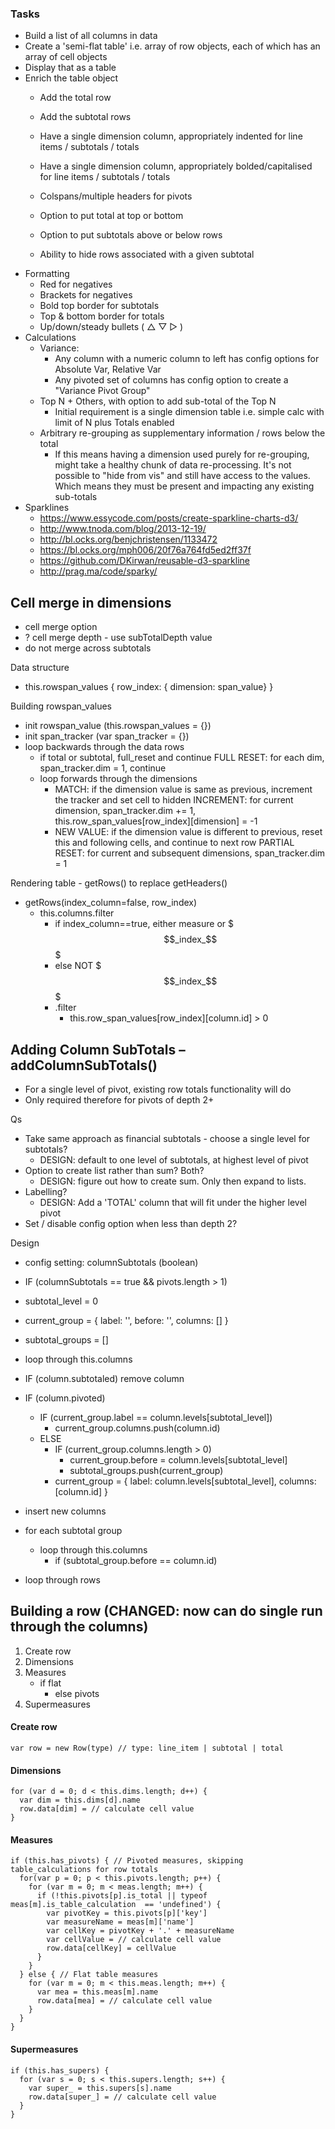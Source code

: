 ### Tasks

- Build a list of all columns in data
- Create a 'semi-flat table' i.e. array of row objects, each of which has an array of cell objects
- Display that as a table
- Enrich the table object
  - Add the total row
  - Add the subtotal rows
  - Have a single dimension column, appropriately indented for line items / subtotals / totals
  - Have a single dimension column, appropriately bolded/capitalised for line items / subtotals / totals


  - Colspans/multiple headers for pivots
  - Option to put total at top or bottom
  - Option to put subtotals above or below rows
  - Ability to hide rows associated with a given subtotal
- Formatting
  - Red for negatives
  - Brackets for negatives
  - Bold top border for subtotals
  - Top & bottom border for totals
  - Up/down/steady bullets ( △ ▽ ▷ )
- Calculations
  - Variance:
    - Any column with a numeric column to left has config options for Absolute Var, Relative Var
    - Any pivoted set of columns has config option to create a "Variance Pivot Group"
  - Top N + Others, with option to add sub-total of the Top N
    - Initial requirement is a single dimension table i.e. simple calc with limit of N plus Totals enabled
  - Arbitrary re-grouping as supplementary information / rows below the total
    - If this means having a dimension used purely for re-grouping, might take a healthy chunk of data re-processing. It's not possible to "hide from vis" and still have access to the values. Which means they must be present and impacting any existing sub-totals
- Sparklines
  - https://www.essycode.com/posts/create-sparkline-charts-d3/
  - http://www.tnoda.com/blog/2013-12-19/
  - http://bl.ocks.org/benjchristensen/1133472
  - https://bl.ocks.org/mph006/20f76a764fd5ed2ff37f
  - https://github.com/DKirwan/reusable-d3-sparkline
  - http://prag.ma/code/sparky/

## Cell merge in dimensions

- cell merge option
- ? cell merge depth - use subTotalDepth value
- do not merge across subtotals

Data structure
- this.rowspan_values { row_index: { dimension: span_value} }

Building rowspan_values
- init rowspan_value (this.rowspan_values = {})
- init span_tracker (var span_tracker = {})
- loop backwards through the data rows
  - if total or subtotal, full_reset and continue
    FULL RESET: for each dim, span_tracker.dim = 1, continue
  - loop forwards through the dimensions
    - MATCH: if the dimension value is same as previous, increment the tracker and set cell to hidden
      INCREMENT: for current dimension, span_tracker.dim += 1, this.row_span_values[row_index][dimension] = -1
    - NEW VALUE: if the dimension value is different to previous, reset this and following cells, and continue to next row
      PARTIAL RESET: for current and subsequent dimensions, span_tracker.dim = 1

Rendering table - getRows() to replace getHeaders()
- getRows(index_column=false, row_index)
  - this.columns.filter
    - if index_column==true, either measure or $$$_index_$$$
    - else NOT $$$_index_$$$
    - .filter
      - this.row_span_values[row_index][column.id] > 0

## Adding Column SubTotals – addColumnSubTotals()

- For a single level of pivot, existing row totals functionality will do
- Only required therefore for pivots of depth 2+

Qs
- Take same approach as financial subtotals - choose a single level for subtotals?
  - DESIGN: default to one level of subtotals, at highest level of pivot
- Option to create list rather than sum? Both?
  - DESIGN: figure out how to create sum. Only then expand to lists.
- Labelling?
  - DESIGN: Add a 'TOTAL' column that will fit under the higher level pivot
- Set / disable config option when less than depth 2?

Design
- config setting: columnSubtotals (boolean)

- IF (columnSubtotals == true && pivots.length > 1)

- subtotal_level = 0
- current_group = {
    label: '',
    before: '',
    columns: []
  }
- subtotal_groups = []

- loop through this.columns
- IF (column.subtotaled) remove column
- IF (column.pivoted)
  - IF (current_group.label == column.levels[subtotal_level])
    - current_group.columns.push(column.id)
  - ELSE
    - IF (current_group.columns.length > 0)
      - current_group.before = column.levels[subtotal_level]
      - subtotal_groups.push(current_group)
    - current_group = { 
        label: column.levels[subtotal_level], 
        columns: [column.id]
      }

- insert new columns
- for each subtotal group
  - loop through this.columns  
    - if (subtotal_group.before == column.id)

- loop through rows


## Building a row (CHANGED: now can do single run through the columns)

1. Create row
2. Dimensions
3. Measures 
   - if flat
     - else pivots
5. Supermeasures

#### Create row
    var row = new Row(type) // type: line_item | subtotal | total

#### Dimensions
    for (var d = 0; d < this.dims.length; d++) {
      var dim = this.dims[d].name
      row.data[dim] = // calculate cell value
    }

#### Measures
    if (this.has_pivots) { // Pivoted measures, skipping table_calculations for row totals
      for(var p = 0; p < this.pivots.length; p++) {
        for (var m = 0; m < meas.length; m++) {
          if (!this.pivots[p].is_total || typeof meas[m].is_table_calculation  == 'undefined') {
            var pivotKey = this.pivots[p]['key']
            var measureName = meas[m]['name']
            var cellKey = pivotKey + '.' + measureName
            var cellValue = // calculate cell value
            row.data[cellKey] = cellValue
          }
        }
      } else { // Flat table measures
        for (var m = 0; m < this.meas.length; m++) {
          var mea = this.meas[m].name
          row.data[mea] = // calculate cell value 
        }
      }
    }

#### Supermeasures
    if (this.has_supers) {
      for (var s = 0; s < this.supers.length; s++) {
        var super_ = this.supers[s].name
        row.data[super_] = // calculate cell value
      }
    }

